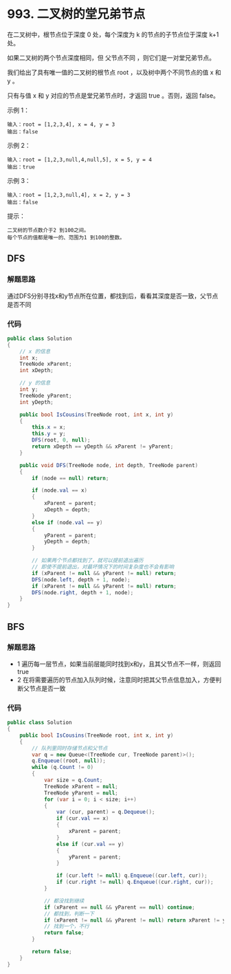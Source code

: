 # 993. 二叉树的堂兄弟节点
在二叉树中，根节点位于深度 0 处，每个深度为 k 的节点的子节点位于深度 k+1 处。

如果二叉树的两个节点深度相同，但 父节点不同 ，则它们是一对堂兄弟节点。

我们给出了具有唯一值的二叉树的根节点 root ，以及树中两个不同节点的值 x 和 y 。

只有与值 x 和 y 对应的节点是堂兄弟节点时，才返回 true 。否则，返回 false。

示例 1：

```
输入：root = [1,2,3,4], x = 4, y = 3
输出：false
```
示例 2：

```
输入：root = [1,2,3,null,4,null,5], x = 5, y = 4
输出：true
```
示例 3：
```
输入：root = [1,2,3,null,4], x = 2, y = 3
输出：false
```

提示：
```
二叉树的节点数介于2 到100之间。
每个节点的值都是唯一的、范围为1 到100的整数。
```
## DFS
### 解题思路
通过DFS分别寻找x和y节点所在位置，都找到后，看看其深度是否一致，父节点是否不同
### 代码

```csharp
public class Solution
{
    // x 的信息
    int x;
    TreeNode xParent;
    int xDepth;

    // y 的信息
    int y;
    TreeNode yParent;
    int yDepth;

    public bool IsCousins(TreeNode root, int x, int y)
    {
        this.x = x;
        this.y = y;
        DFS(root, 0, null);
        return xDepth == yDepth && xParent != yParent;
    }

    public void DFS(TreeNode node, int depth, TreeNode parent)
    {
        if (node == null) return;

        if (node.val == x)
        {
            xParent = parent;
            xDepth = depth;
        }
        else if (node.val == y)
        {
            yParent = parent;
            yDepth = depth;
        }

        // 如果两个节点都找到了，就可以提前退出遍历
        // 即使不提前退出，对最坏情况下的时间复杂度也不会有影响
        if (xParent != null && yParent != null) return;
        DFS(node.left, depth + 1, node);
        if (xParent != null && yParent != null) return;
        DFS(node.right, depth + 1, node);
    }
}
```

## BFS
### 解题思路
+ 1 遍历每一层节点，如果当前层能同时找到x和y，且其父节点不一样，则返回true
+ 2 在将需要遍历的节点加入队列时候，注意同时把其父节点信息加入，方便判断父节点是否一致

### 代码

```csharp
public class Solution
{
    public bool IsCousins(TreeNode root, int x, int y)
    {
        // 队列里同时存储节点和父节点
        var q = new Queue<(TreeNode cur, TreeNode parent)>();
        q.Enqueue((root, null));
        while (q.Count != 0)
        {
            var size = q.Count;
            TreeNode xParent = null;
            TreeNode yParent = null;
            for (var i = 0; i < size; i++)
            {
                var (cur, parent) = q.Dequeue();
                if (cur.val == x)
                {
                    xParent = parent;
                }
                else if (cur.val == y)
                {
                    yParent = parent;
                }

                if (cur.left != null) q.Enqueue((cur.left, cur));
                if (cur.right != null) q.Enqueue((cur.right, cur));
            }

            // 都没找到继续
            if (xParent == null && yParent == null) continue;
            // 都找到，判断一下
            if (xParent != null && yParent != null) return xParent != yParent;
            // 找到一个，不行
            return false;
        }

        return false;
    }
}
```
